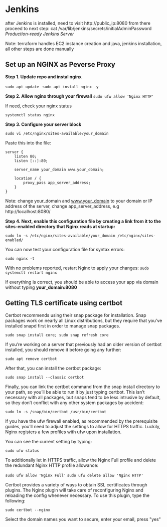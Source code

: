 # Jenkins 
after Jenkins is installed, need to visit http://public_ip:8080
from there proceed to next step:
cat /var/lib/jenkins/secrets/initialAdminPassword
*Production-ready Jenkins Server*

Note: terraform handles EC2 instance creation and java, jenkins installation, all other steps are done manually

## Set up an NGINX as Peverse Proxy
**Step 1. Update repo and instal nginx**

```sudo apt update ```
```sudo apt install nginx -y```

**Step 2. Allow nginx through your firewall**
```sudo ufw allow 'Nginx HTTP'```

If need, check your nginx status

```systemctl status nginx```

**Step 3. Configure your server block**

```sudo vi /etc/nginx/sites-available/your_domain```

Paste this into the file:

~~~ 
server {
    listen 80;
    listen [::]:80;

    server_name your_domain www.your_domain;
        
    location / {
        proxy_pass app_server_address;
    }
}
~~~

Note: change your_domain and www.your_domain to your domain or IP address of the server, change app_server_address, e.g http://localhost:8080/

**Step 4. Next, enable this configuration file by creating a link from it to the sites-enabled directory that Nginx reads at startup:**

```sudo ln -s /etc/nginx/sites-available/your_domain /etc/nginx/sites-enabled/```

You can now test your configuration file for syntax errors:

```sudo nginx -t```

With no problems reported, restart Nginx to apply your changes:
```sudo systemctl restart nginx```

If everything is correct, you should be able to access your app via domain without typing **your_domain:8080**


## Getting TLS certificate using certbot

Certbot recommends using their snap package for installation. Snap packages work on nearly all Linux distributions, but they require that you’ve installed snapd first in order to manage snap packages. 

```sudo snap install core; sudo snap refresh core```

If you’re working on a server that previously had an older version of certbot installed, you should remove it before going any further:

```sudo apt remove certbot```

After that, you can install the certbot package:

```sudo snap install --classic certbot```

Finally, you can link the certbot command from the snap install directory to your path, so you’ll be able to run it by just typing certbot. This isn’t necessary with all packages, but snaps tend to be less intrusive by default, so they don’t conflict with any other system packages by accident:

```sudo ln -s /snap/bin/certbot /usr/bin/certbot```

If you have the ufw firewall enabled, as recommended by the prerequisite guides, you’ll need to adjust the settings to allow for HTTPS traffic. Luckily, Nginx registers a few profiles with ufw upon installation.

You can see the current setting by typing:

```sudo ufw status```


To additionally let in HTTPS traffic, allow the Nginx Full profile and delete the redundant Nginx HTTP profile allowance:

```sudo ufw allow 'Nginx Full'```
```sudo ufw delete allow 'Nginx HTTP'```


Certbot provides a variety of ways to obtain SSL certificates through plugins. The Nginx plugin will take care of reconfiguring Nginx and reloading the config whenever necessary. To use this plugin, type the following:

```sudo certbot --nginx```

Select the domain names you want to secure, enter your email, press "yes"